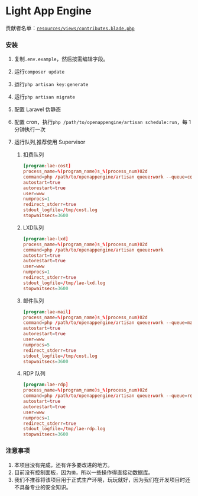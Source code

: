 # Light App Engine

贡献者名单：[`resources/views/contributes.blade.php`](https://lightart.top/contributes)

### 安装

1. 复制`.env.example`，然后按需编辑字段。

2. 运行`composer update`

3. 运行`php artisan key:generate`

4. 运行`php artisan migrate`

5. 配置 Laravel 伪静态

6. 配置 cron，执行`php /path/to/openappengine/artisan schedule:run`，每 1 分钟执行一次

7. 运行队列,推荐使用 Supervisor
    1. 扣费队列
    
       ```conf
       [program:lae-cost]
       process_name=%(program_name)s_%(process_num)02d
       command=php /path/to/openappengine/artisan queue:work --queue=cost
       autostart=true
       autorestart=true
       user=www
       numprocs=1
       redirect_stderr=true
       stdout_logfile=/tmp/cost.log
       stopwaitsecs=3600
       ```
    
    2. LXD队列

       ```conf
       [program:lae-lxd]
       process_name=%(program_name)s_%(process_num)02d
       command=php /path/to/openappengine/artisan queue:work
       autostart=true
       autorestart=true
       user=www
       numprocs=1
       redirect_stderr=true
       stdout_logfile=/tmp/lae-lxd.log
       stopwaitsecs=3600
       ```
    
    3. 邮件队列
    
       ```conf
       [program:lae-mail]
       process_name=%(program_name)s_%(process_num)02d
       command=php /path/to/openappengine/artisan queue:work --queue=mail
       autostart=true
       autorestart=true
       user=www
       numprocs=5
       redirect_stderr=true
       stdout_logfile=/tmp/cost.log
       stopwaitsecs=3600
       ```
    
    4. RDP 队列
    
       ```conf
       [program:lae-rdp]
       process_name=%(program_name)s_%(process_num)02d
       command=php /path/to/openappengine/artisan queue:work --queue=remote_desktop
       autostart=true
       autorestart=true
       user=www
       numprocs=1
       redirect_stderr=true
       stdout_logfile=/tmp/lae-rdp.log
       stopwaitsecs=3600
       ```
    
       

### 注意事项

1. 本项目没有完成，还有许多要改进的地方。
2. 目前没有控制面板，因为`懒`，所以一些操作得直接动数据库。
3. 我们不推荐将该项目用于正式生产环境，玩玩就好，因为我们在开发项目时还不具备专业的安全知识。

